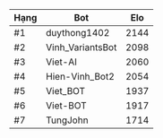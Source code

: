Hạng|Bot|Elo
---|---|---
#1|duythong1402|2144
#2|Vinh_VariantsBot|2098
#3|Viet-AI|2060
#4|Hien-Vinh_Bot2|2054
#5|Viet_BOT|1937
#6|Viet-BOT|1917
#7|TungJohn|1714
